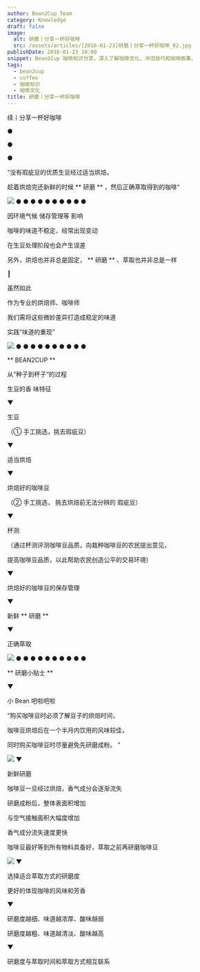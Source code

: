 ```yaml
---
author: Bean2Cup Team
category: Knowledge
draft: false
image:
  alt: 研磨丨分享一杯好咖啡
  src: /assets/articles/[2016-01-23]研磨丨分享一杯好咖啡_02.jpg
publishDate: 2016-01-23 10:00
snippet: Bean2Cup 咖啡知识分享，深入了解咖啡文化、冲泡技巧和咖啡故事。
tags:
  - bean2cup
  - coffee
  - 咖啡知识
  - 咖啡文化
title: 研磨丨分享一杯好咖啡
---
```


续丨分享一杯好咖啡

●

●

●

“没有瑕疵豆的优质生豆经过适当烘焙，

趁着烘焙完还新鲜的时候 ** 研磨 ** ，然后正确萃取得到的咖啡“

![](/assets/articles/[2016-01-23]研磨丨分享一杯好咖啡_02.jpg)
● ● ● ● ● ● ● ● ● ●

因环境气候 储存管理等 影响

咖啡的味道不稳定、经常出现变动

在生豆处理阶段也会产生误差

另外，烘焙也并非总是固定， ** 研磨 ** 、萃取也并非总是一样

┃

虽然如此

作为专业的烘焙师、咖啡师

我们需将这些微妙差异打造成稳定的味道

实践“味道的重现”

![](/assets/articles/[2016-01-23]研磨丨分享一杯好咖啡_03.jpg)
● ● ● ● ● ● ● ● ● ●

** BEAN2CUP **

从“种子到杯子“的过程

生豆的香 味特征

▼

生豆

（① 手工挑选，挑去瑕疵豆）

▼

适当烘焙

▼

烘焙好的咖啡豆

（② 手工挑选， 挑去烘焙前无法分辨的 瑕疵豆）

▼

杯测

（通过杯测评测咖啡豆品质，向栽种咖啡豆的农民提出意见，

提高咖啡豆品质，以此帮助农民创造公平的交易环境）

▼

烘焙好的咖啡豆的保存管理

▼

新鲜 ** 研磨 **

▼

正确萃取

![](/assets/articles/[2016-01-23]研磨丨分享一杯好咖啡_04.jpg)
● ● ● ● ● ● ● ● ● ●

** 研磨小贴士 **

▼

小 Bean 吧啦吧啦

“购买咖啡豆时必须了解豆子的烘焙时间，

咖啡豆烘焙后在一个半月内饮用的风味较佳，

同时购买咖啡豆时尽量避免先研磨成粉。 ”

![](/assets/articles/[2016-01-23]研磨丨分享一杯好咖啡_05.jpg)
▼

新鲜研磨

咖啡豆一旦经过烘焙，香气成分会逐渐流失

研磨成粉后，整体表面积增加

与空气接触面积大幅度增加

香气成分流失速度更快

咖啡豆最好等到所有物料具备好，萃取之前再研磨咖啡豆

![](/assets/articles/[2016-01-23]研磨丨分享一杯好咖啡_06.jpg)
▼

选择适合萃取方式的研磨度

更好的体现咖啡的风味和芳香

▼

研磨度越细、味道越浓厚、酸味越弱

研磨度越粗、味道越清淡、酸味越高

▼

研磨度与萃取时间和萃取方式相互联系
